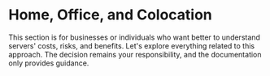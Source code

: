 # Home, Office, and Colocation

This section is for businesses or individuals who want better to understand servers' costs, risks, and benefits. Let's explore everything related to this approach. The decision remains your responsibility, and the documentation only provides guidance.&#x20;
